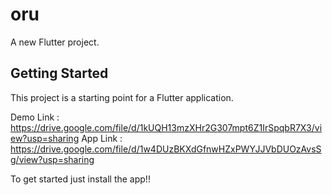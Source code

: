 # oru

A new Flutter project.

## Getting Started

This project is a starting point for a Flutter application.

Demo Link : https://drive.google.com/file/d/1kUQH13mzXHr2G307mpt6Z1IrSpqbR7X3/view?usp=sharing
App Link : https://drive.google.com/file/d/1w4DUzBKXdGfnwHZxPWYJJVbDUOzAvsSg/view?usp=sharing




To get started just install the app!!
